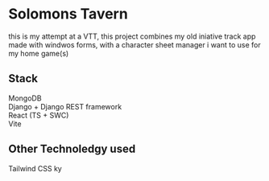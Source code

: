 # Solomons Tavern
this is my attempt at a VTT, this project combines my old iniative track app made with windwos forms, with a character sheet manager i want to use for my home game(s)  

## Stack
MongoDB  
Django + Django REST framework  
React (TS + SWC)  
Vite

## Other Technoledgy used
Tailwind CSS
ky
